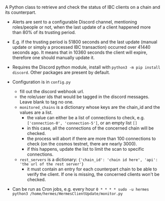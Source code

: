 A Python class to retrieve and check the status of IBC clients on a chain and its counterpart.

- Alerts are sent to a configurable Discord channel, mentioning roles/people or not, when the last update of a client happened more than 80% of its trusting period.
- E.g. if the trusting period is 51800 seconds and the last update (manual update or simply a processed IBC transaction) occurred over 41440 seconds ago. It means that in 10360 seconds the client will expire, therefore one should manually update it.

- Requires the Discord python module, install with `python3 -m pip install discord`. Other packages are present by default.

- Configuration is in `config.py` 
  - fill out the discord webhook url.
  - the role/user ids that would be tagged in the discord messages. Leave blank to tag no one.
  - `monitored_chains` is a dictionary whose keys are the chain_id and the values are a list.
    - the value can either be a list of connections to check, e.g. `['connection-0', 'connection-5']`, or an empty list `[]`
    - in this case, all the connections of the concerned chain will be checked.
    - the process will abort if there are more than 100 connections to check (on the cosmos testnet, there are nearly 3000).
    - if this happens, update the list to limit the scan to specific connections.
  - `rest_servers` is a dictionary: `{'chain_id': 'chain id here', 'api': 'the url of the rest server'}`
    - it must contain an entry for each counterpart chain to be able to verify the client. If one is missing, the concerned clients won't be checked.

- Can be run as Cron jobs, e.g. every hour `0 * * * * sudo -u hermes python3 /home/hermes/HermesClientUpdate/monitor.py`
